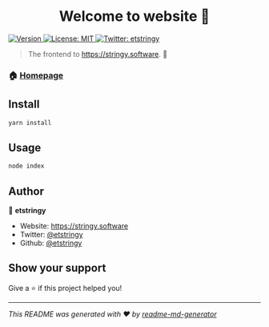 <h1 align="center">Welcome to website 👋</h1>
<p>
  <a href="https://www.npmjs.com/package/website" target="_blank">
    <img alt="Version" src="https://img.shields.io/npm/v/website.svg">
  </a>
  <a href="#" target="_blank">
    <img alt="License: MIT" src="https://img.shields.io/badge/License-MIT-yellow.svg" />
  </a>
  <a href="https://twitter.com/etstringy" target="_blank">
    <img alt="Twitter: etstringy" src="https://img.shields.io/twitter/follow/etstringy.svg?style=social" />
  </a>
</p>

> The frontend to https://stringy.software. 🚀

### 🏠 [Homepage](https://stringy.software)

## Install

```sh
yarn install
```

## Usage

```sh
node index
```

## Author

👤 **etstringy**

* Website: https://stringy.software
* Twitter: [@etstringy](https://twitter.com/etstringy)
* Github: [@etstringy](https://github.com/etstringy)

## Show your support

Give a ⭐️ if this project helped you!

***
_This README was generated with ❤️ by [readme-md-generator](https://github.com/kefranabg/readme-md-generator)_